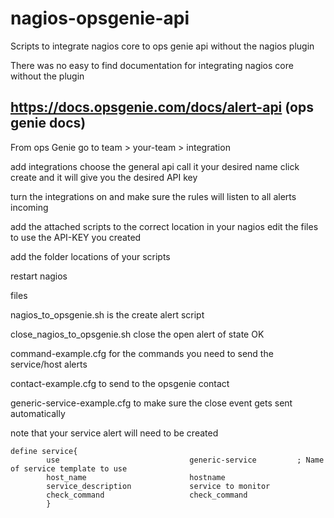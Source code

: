 # nagios-opsgenie-api
Scripts to integrate nagios core to ops genie api without the nagios plugin 

There was no easy to find documentation for integrating nagios core without the plugin

https://docs.opsgenie.com/docs/alert-api (ops genie docs)
----------------------------------------------------

From ops Genie go to team > your-team > integration 

add integrations choose the general api call it your desired name click create and it will give you the desired API key 

turn the integrations on and make sure the rules will listen to all alerts incoming 

add the attached scripts to the correct location in your nagios edit the files to use the API-KEY you created 

add the folder locations of your scripts 

restart nagios 

files 

nagios_to_opsgenie.sh is the create alert script 

close_nagios_to_opsgenie.sh close the open alert of state OK

command-example.cfg for the commands you need to send the service/host alerts

contact-example.cfg to send to the opsgenie contact

generic-service-example.cfg to make sure the close event gets sent automatically 

note that your service alert will need to be created 



```
define service{
        use                             generic-service         ; Name of service template to use
        host_name                       hostname
        service_description             service to monitor
        check_command                   check_command
        }
```
